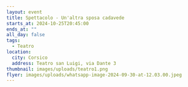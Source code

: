 ```yaml
---
layout: event
title: Spettacolo - Un'altra sposa cadavede
starts_at: 2024-10-25T20:45:00
ends_at: ""
all_day: false
tags:
  - Teatro
location:
  city: Corsico
  address: Teatro san Luigi, via Dante 3
thumbnail: images/uploads/teatro1.png
flyer: images/uploads/whatsapp-image-2024-09-30-at-12.03.00.jpeg
---
```

